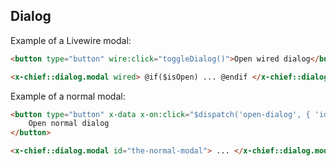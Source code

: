 ## Dialog

Example of a Livewire modal:

```html
<button type="button" wire:click="toggleDialog()">Open wired dialog</button>

<x-chief::dialog.modal wired> @if($isOpen) ... @endif </x-chief::dialog.modal>
```

Example of a normal modal:

```html
<button type="button" x-data x-on:click="$dispatch('open-dialog', { 'id': 'the-normal-modal' })">
    Open normal dialog
</button>

<x-chief::dialog.modal id="the-normal-modal"> ... </x-chief::dialog.modal>
```
